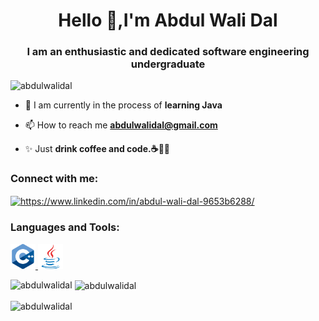 <h1 align="center">Hello 👋,I'm Abdul Wali Dal</h1>
<h3 align="center">I am an enthusiastic and dedicated software engineering undergraduate</h3>

<p align="left"> <img src="https://komarev.com/ghpvc/?username=abdulwalidal&label=Profile%20views&color=0e75b6&style=flat" alt="abdulwalidal" /> </p>

- 🌱 I am currently in the process of **learning Java**

- 📫 How to reach me **abdulwalidal@gmail.com**

- ✨ Just **drink coffee and code.☕👨‍💻**

<h3 align="left">Connect with me:</h3>
<p align="left">
<a href="https://linkedin.com/in/https://www.linkedin.com/in/abdul-wali-dal-9653b6288/" target="blank"><img align="center" src="https://raw.githubusercontent.com/rahuldkjain/github-profile-readme-generator/master/src/images/icons/Social/linked-in-alt.svg" alt="https://www.linkedin.com/in/abdul-wali-dal-9653b6288/" height="30" width="40" /></a>
</p>

<h3 align="left">Languages and Tools:</h3>
<p align="left"> <a href="https://www.w3schools.com/cpp/" target="_blank" rel="noreferrer"> <img src="https://raw.githubusercontent.com/devicons/devicon/master/icons/cplusplus/cplusplus-original.svg" alt="cplusplus" width="40" height="40"/> </a> <a href="https://www.java.com" target="_blank" rel="noreferrer"> <img src="https://raw.githubusercontent.com/devicons/devicon/master/icons/java/java-original.svg" alt="java" width="40" height="40"/> </a> </p>

<p><img align="left" src="https://github-readme-stats.vercel.app/api/top-langs?username=abdulwalidal&show_icons=true&locale=en&layout=compact" alt="abdulwalidal" /></p>

<p>&nbsp;<img align="center" src="https://github-readme-stats.vercel.app/api?username=abdulwalidal&show_icons=true&locale=en" alt="abdulwalidal" /></p>

<p><img align="center" src="https://github-readme-streak-stats.herokuapp.com/?user=abdulwalidal&" alt="abdulwalidal" /></p>

